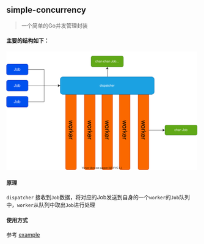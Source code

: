 ## simple-concurrency
> 一个简单的Go并发管理封装

#### 主要的结构如下：

<img src="framework.svg" width=500>

#### 原理

`dispatcher` 接收到`Job`数据，将对应的Job发送到自身的一个`worker`的`Job`队列中，`worker`从队列中取出`Job`进行处理

#### 使用方式
参考 [example](./examples)